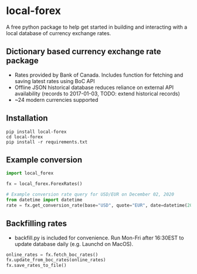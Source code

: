 # local-forex
A free python package to help get started in building and interacting with a local database of currency exchange rates.

## Dictionary based currency exchange rate package
* Rates provided by Bank of Canada. Includes function for fetching and saving latest rates using BoC API
* Offline JSON historical database reduces reliance on external API availability (records to 2017-01-03, TODO: extend historical records)
* ~24 modern currencies supported
## Installation
```shell
pip install local-forex
cd local-forex
pip install -r requirements.txt
```

## Example conversion
```python
import local_forex

fx = local_forex.ForexRates()

# Example conversion rate query for USD/EUR on December 02, 2020
from datetime import datetime
rate = fx.get_conversion_rate(base="USD", quote="EUR", date=datetime(2020,12,02))

```
## Backfilling rates
* backfill.py is included for convenience. Run Mon-Fri after 16:30EST to update database daily (e.g. Launchd on MacOS).
```python
online_rates = fx.fetch_boc_rates()
fx.update_from_boc_rates(online_rates)
fx.save_rates_to_file()
```
